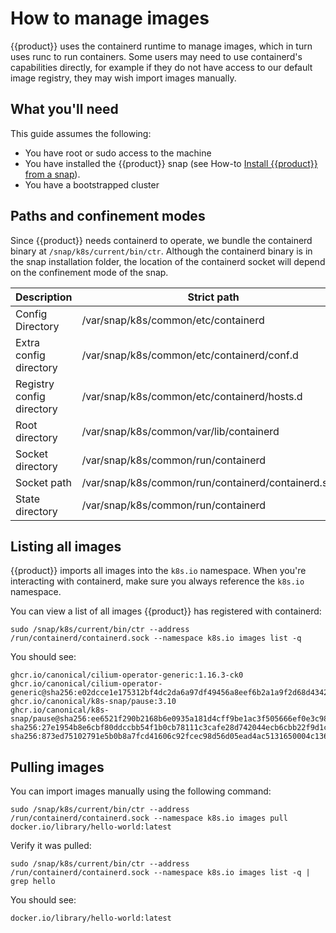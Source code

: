 # How to manage images

{{product}} uses the containerd runtime to manage images, which in turn uses
runc to run containers. Some users may need to use containerd's capabilities
directly, for example if they do not have access to our default image registry,
they may wish import images manually.

## What you'll need

This guide assumes the following:

- You have root or sudo access to the machine
- You have installed the {{product}} snap
  (see How-to [Install {{product}} from a snap][snap-install-howto]).
- You have a bootstrapped cluster

## Paths and confinement modes

Since {{product}} needs containerd to operate, we bundle the containerd binary
at `/snap/k8s/current/bin/ctr`. Although the containerd binary is in the snap
installation folder, the location of the containerd socket will depend on the
confinement mode of the snap.

| Description                | Strict path                                             | Classic path                      |
|----------------------------|----------------------------------------------------|------------------------------|
| Config Directory           | /var/snap/k8s/common/etc/containerd                | /etc/containerd              |
| Extra config directory     | /var/snap/k8s/common/etc/containerd/conf.d         | /etc/containerd/conf.d       |
| Registry config directory  | /var/snap/k8s/common/etc/containerd/hosts.d        | /etc/containerd/hosts.d      |
| Root directory             | /var/snap/k8s/common/var/lib/containerd            | /var/lib/containerd          |
| Socket directory           | /var/snap/k8s/common/run/containerd                | /run/containerd              |
| Socket path                | /var/snap/k8s/common/run/containerd/containerd.sock| /run/containerd/containerd.sock |
| State directory            | /var/snap/k8s/common/run/containerd                | /run/containerd              |

## Listing all images

{{product}} imports all images into the `k8s.io` namespace. When you're
interacting with containerd, make sure you always reference the `k8s.io`
namespace.

You can view a list of all images {{product}} has registered with containerd:

```
sudo /snap/k8s/current/bin/ctr --address /run/containerd/containerd.sock --namespace k8s.io images list -q
```

You should see:

```
ghcr.io/canonical/cilium-operator-generic:1.16.3-ck0
ghcr.io/canonical/cilium-operator-generic@sha256:e02dcce1e175312bf4dc2da6a97df49456a8eef6b2a1a9f2d68d4342dc0d3664
ghcr.io/canonical/k8s-snap/pause:3.10
ghcr.io/canonical/k8s-snap/pause@sha256:ee6521f290b2168b6e0935a181d4cff9be1ac3f505666ef0e3c98fae8199917a
sha256:27e1954b8e6cbf80ddccbb54f1b0cb78111c3cafe28d742044ecb6cbb22f9d1c
sha256:873ed75102791e5b0b8a7fcd41606c92fcec98d56d05ead4ac5131650004c136
```


## Pulling images

You can import images manually using the following command:

```
sudo /snap/k8s/current/bin/ctr --address /run/containerd/containerd.sock --namespace k8s.io images pull docker.io/library/hello-world:latest
```

Verify it was pulled:

```
sudo /snap/k8s/current/bin/ctr --address /run/containerd/containerd.sock --namespace k8s.io images list -q | grep hello
```

You should see:

```
docker.io/library/hello-world:latest
```

<!-- LINKS -->

[snap-install-howto]: ./install/snap
